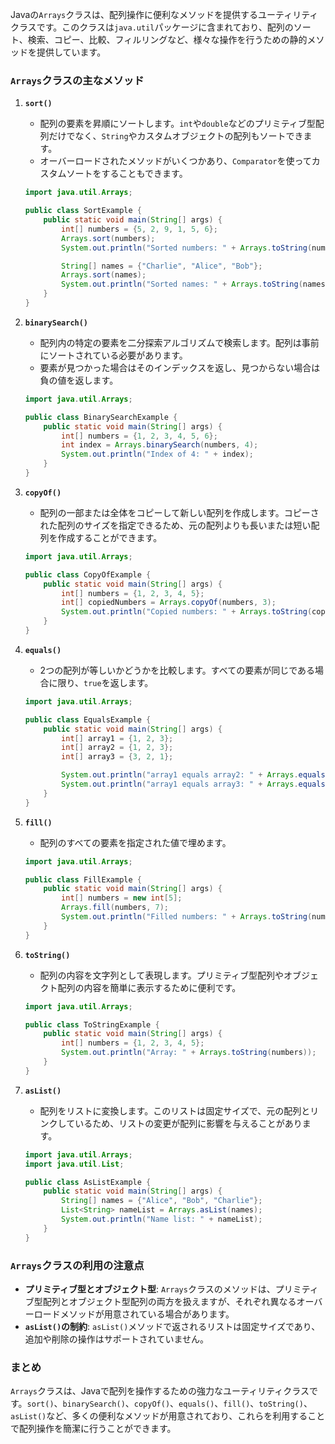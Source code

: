 Javaの`Arrays`クラスは、配列操作に便利なメソッドを提供するユーティリティクラスです。このクラスは`java.util`パッケージに含まれており、配列のソート、検索、コピー、比較、フィルリングなど、様々な操作を行うための静的メソッドを提供しています。

### `Arrays`クラスの主なメソッド

1. **`sort()`**
   - 配列の要素を昇順にソートします。`int`や`double`などのプリミティブ型配列だけでなく、`String`やカスタムオブジェクトの配列もソートできます。
   - オーバーロードされたメソッドがいくつかあり、`Comparator`を使ってカスタムソートをすることもできます。

   ```java
   import java.util.Arrays;

   public class SortExample {
       public static void main(String[] args) {
           int[] numbers = {5, 2, 9, 1, 5, 6};
           Arrays.sort(numbers);
           System.out.println("Sorted numbers: " + Arrays.toString(numbers));

           String[] names = {"Charlie", "Alice", "Bob"};
           Arrays.sort(names);
           System.out.println("Sorted names: " + Arrays.toString(names));
       }
   }
   ```

2. **`binarySearch()`**
   - 配列内の特定の要素を二分探索アルゴリズムで検索します。配列は事前にソートされている必要があります。
   - 要素が見つかった場合はそのインデックスを返し、見つからない場合は負の値を返します。

   ```java
   import java.util.Arrays;

   public class BinarySearchExample {
       public static void main(String[] args) {
           int[] numbers = {1, 2, 3, 4, 5, 6};
           int index = Arrays.binarySearch(numbers, 4);
           System.out.println("Index of 4: " + index);
       }
   }
   ```

3. **`copyOf()`**
   - 配列の一部または全体をコピーして新しい配列を作成します。コピーされた配列のサイズを指定できるため、元の配列よりも長いまたは短い配列を作成することができます。

   ```java
   import java.util.Arrays;

   public class CopyOfExample {
       public static void main(String[] args) {
           int[] numbers = {1, 2, 3, 4, 5};
           int[] copiedNumbers = Arrays.copyOf(numbers, 3);
           System.out.println("Copied numbers: " + Arrays.toString(copiedNumbers));
       }
   }
   ```

4. **`equals()`**
   - 2つの配列が等しいかどうかを比較します。すべての要素が同じである場合に限り、`true`を返します。

   ```java
   import java.util.Arrays;

   public class EqualsExample {
       public static void main(String[] args) {
           int[] array1 = {1, 2, 3};
           int[] array2 = {1, 2, 3};
           int[] array3 = {3, 2, 1};

           System.out.println("array1 equals array2: " + Arrays.equals(array1, array2));
           System.out.println("array1 equals array3: " + Arrays.equals(array1, array3));
       }
   }
   ```

5. **`fill()`**
   - 配列のすべての要素を指定された値で埋めます。

   ```java
   import java.util.Arrays;

   public class FillExample {
       public static void main(String[] args) {
           int[] numbers = new int[5];
           Arrays.fill(numbers, 7);
           System.out.println("Filled numbers: " + Arrays.toString(numbers));
       }
   }
   ```

6. **`toString()`**
   - 配列の内容を文字列として表現します。プリミティブ型配列やオブジェクト配列の内容を簡単に表示するために便利です。

   ```java
   import java.util.Arrays;

   public class ToStringExample {
       public static void main(String[] args) {
           int[] numbers = {1, 2, 3, 4, 5};
           System.out.println("Array: " + Arrays.toString(numbers));
       }
   }
   ```

7. **`asList()`**
   - 配列をリストに変換します。このリストは固定サイズで、元の配列とリンクしているため、リストの変更が配列に影響を与えることがあります。

   ```java
   import java.util.Arrays;
   import java.util.List;

   public class AsListExample {
       public static void main(String[] args) {
           String[] names = {"Alice", "Bob", "Charlie"};
           List<String> nameList = Arrays.asList(names);
           System.out.println("Name list: " + nameList);
       }
   }
   ```

### `Arrays`クラスの利用の注意点
- **プリミティブ型とオブジェクト型**: `Arrays`クラスのメソッドは、プリミティブ型配列とオブジェクト型配列の両方を扱えますが、それぞれ異なるオーバーロードメソッドが用意されている場合があります。
- **`asList()`の制約**: `asList()`メソッドで返されるリストは固定サイズであり、追加や削除の操作はサポートされていません。

### まとめ
`Arrays`クラスは、Javaで配列を操作するための強力なユーティリティクラスです。`sort()`、`binarySearch()`、`copyOf()`、`equals()`、`fill()`、`toString()`、`asList()`など、多くの便利なメソッドが用意されており、これらを利用することで配列操作を簡潔に行うことができます。
